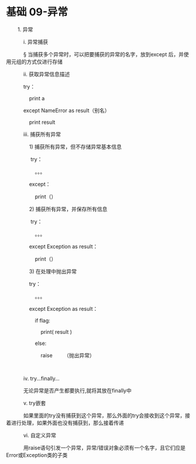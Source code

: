 # 基础 09-异常

        1. 异常

            i. 异常捕获

            § 当捕获多个异常时，可以把要捕获的异常的名字，放到except 后，并使用元组的方式仅进行存储

            ii. 获取异常信息描述

            try：

                print a

            except NameError as result（别名）

                print result

            iii. 捕获所有异常

                1\) 捕获所有异常，但不存储异常基本信息

                 try：

                    。。。

                except：

                    print（）

                2\) 捕获所有异常，并保存所有信息

                 try：

                    。。。

                except Exception as result：

                    print（）

                3\) 在处理中抛出异常

                try：

                    。。。

                except Exception as result：

                    if flag:

                        print\( result \)

                    else:

                        raise        （抛出异常）

                

            iv. try...finally…

            无论异常是否产生都要执行,就将其放在finally中

            v. try嵌套

            如果里面的try没有捕获到这个异常，那么外面的try会接收到这个异常，接着进行处理，如果外面也没有捕获到，那么接着传递

            vi. 自定义异常

            用raise语句引发一个异常，异常/错误对象必须有一个名字，且它们应是Error或Exception类的子类

       
